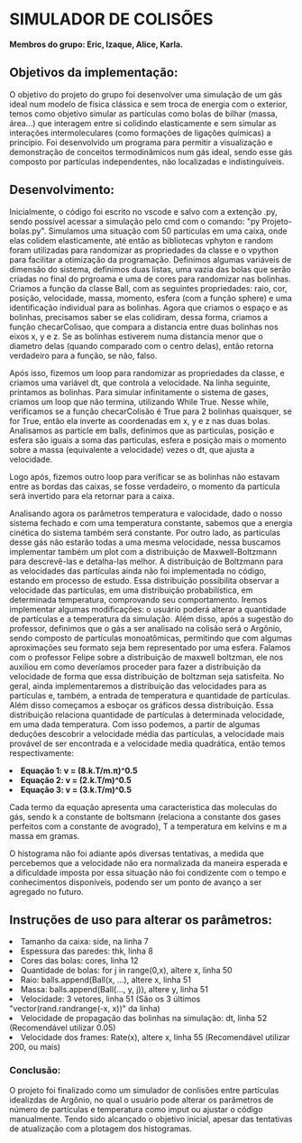 <h1> SIMULADOR DE COLISÕES </h1>

<b> Membros do grupo: Eric, Izaque, Alice, Karla. </b>

<h2>Objetivos da implementação: </h2>

O objetivo do projeto do grupo foi desenvolver uma simulação de um gás ideal num modelo de física clássica e sem troca de energia com o exterior, temos como objetivo simular as partículas como bolas de bilhar (massa, área...) que interagem entre si colidindo elasticamente e sem simular as interações intermoleculares (como formações de ligações químicas) a princípio.  Foi desenvolvido um programa para permitir a visualização e demonstração de conceitos termodinâmicos num gás ideal, sendo  esse gás composto por partículas independentes, não localizadas e indistinguíveis.

<h2>Desenvolvimento: </h2>
Inicialmente, o código foi escrito no vscode e salvo com a extenção  .py, sendo possível acessar a simulação pelo cmd com o comando: "py Projeto-bolas.py".
Simulamos uma situação com 50 partículas em uma caixa, onde elas colidem elasticamente, até então as bibliotecas vphyton e random foram utilizadas para randomizar as propriedades da classe e o vpython para facilitar a otimização da programação. 
Definimos algumas variáveis de dimensão do sistema, definimos duas listas, uma vazia das bolas que serão criadas no final do prgroama e uma de cores para randomizar nas bolinhas. Criamos a função da classe Ball, com as seguintes propriedades: raio, cor, posição, velocidade, massa, momento, esfera (com a função sphere) e uma identificação individual para as bolinhas. Agora que criamos o espaço e as bolinhas, precisamos saber se elas colidiram, dessa forma, criamos a função checarColisao, que compara a distancia entre duas bolinhas nos eixos x, y e z. Se as bolinhas estiverem numa distancia menor que o diametro delas (quando comparado com o centro delas), então retorna verdadeiro para a função, se não, falso.

Após isso, fizemos um loop para randomizar as propriedades da classe, e criamos uma variável dt, que controla a velocidade. Na linha seguinte, printamos as bolinhas. Para simular infinitamente o sistema de gases, criamos um loop que não termina, utilizando While True. Nesse while, verificamos se a função checarColisão é True para 2 bolinhas quaisquer, se for True, então ela inverte as coordenadas em x, y e z nas duas bolas. Analisamos as particle em balls, definimos que as particulas, posição e esfera são iguais a soma das particulas, esfera e posição mais o momento sobre a massa (equivalente a velocidade) vezes o dt, que ajusta a velocidade. 

Logo após, fizemos outro loop para verificar se as bolinhas não estavam entre as bordas das caixas, se fosse verdadeiro, o momento da partícula será invertido para ela retornar para a caixa.

Analisando agora os parâmetros temperatura e valocidade, dado o nosso sistema fechado e com uma temperatura constante, sabemos que a energia cinética do sistema também será constante. Por outro lado, as partículas desse gás não estarão todas a uma mesma velocidade, nessa buscamos implementar também um plot com a distribuição de Maxwell-Boltzmann para descrevê-las e detalha-las melhor. A distribuição de Boltzmann para as velocidades das partículas ainda não foi implementada no código, estando em processo de estudo. 
Essa distribuição possibilita observar a velocidade das partículas, em uma distribuição probabilística, em determinada temperatura, comprovando seu comportamento. Iremos implementar algumas modificações: o usuário poderá alterar a quantidade de partículas e a temperatura da simulação. Além disso, após a sugestão do professor, definimos que o gás  a ser analisado na colisão será o Argônio, sendo composto de partículas  monoatômicas, permitindo que com algumas aproximações seu formato seja bem representado por uma esfera. 
Falamos com o professor Felipe sobre a distribuição de maxwell boltzman, ele nos auxiliou em como deveríamos proceder para fazer a distribuição da velocidade de forma que essa distribuição de boltzman seja satisfeita. No geral, ainda implementaremos a distribuição das velocidades para as partículas e, também, a entrada de temperatura e quantidade de partículas. Além disso começamos a esboçar os gráficos dessa distribuição.
Essa distribuição relaciona quantidade de partículas à determinada velocidade, em uma dada temperatura. 
Com isso podemos, a partir de algumas deduções descobrir a velocidade média das partículas, a velocidade mais provável de ser encontrada e a velocidade media quadrática, então temos respectivamente:

<li><b> Equação 1: v =  (8.k.T/m.π)^0.5 </b></li>
<li><b> Equação 2: v = (2.k.T/m)^0.5 </b></li>
<li><b> Equação 3: v = (3.k.T/m)^0.5 </b></li>

Cada termo da equação apresenta uma caracteristica das moleculas do gás, sendo k a constante de boltsmann (relaciona a constante dos gases perfeitos com a constante de avogrado), T a temperatura em kelvins e m a massa em gramas.

O histograma não foi adiante após diversas tentativas, a medida que percebemos que a velocidade não era normalizada da maneira esperada e a dificuldade imposta por essa situação não foi condizente com o tempo e conhecimentos disponíveis, podendo ser um ponto de avanço a ser agregado no futuro.


<h2>Instruções de uso para alterar os parâmetros: </h2>

<li> Tamanho da caixa: side, na linha 7 </li>
<li> Espessura das paredes: thk, linha 8 </li>
<li> Cores das bolas: cores, linha 12 </li>
<li> Quantidade de bolas: for j in range(0,x), altere x, linha 50 </li>
<li> Raio: balls.append(Ball(x, ...), altere x, linha 51 </li>
<li> Massa: balls.append(Ball(..., y, j)), altere y, linha 51 </li>
<li> Velocidade: 3 vetores, linha 51 (São os 3 últimos "vector(rand.randrange(-x, x))" da linha) </li>
<li> Velocidade de propagação das bolinhas na simulação: dt, linha 52 (Recomendável utilizar 0.05) </li>
<li> Velocidade dos frames: Rate(x), altere x, linha 55 (Recomendável utilizar 200, ou mais) </li>


<h3>Conclusão:</h3>
O projeto foi finalizado como um simulador de conlisões entre partículas idealizdas de Argônio, no qual o usuário pode alterar os parâmetros de número de partículas e temperatura como imput ou ajustar o código manualmente. Tendo sido alcançado o objetivo inicial, apesar das tentativas de atualização com a plotagem dos histogramas.
